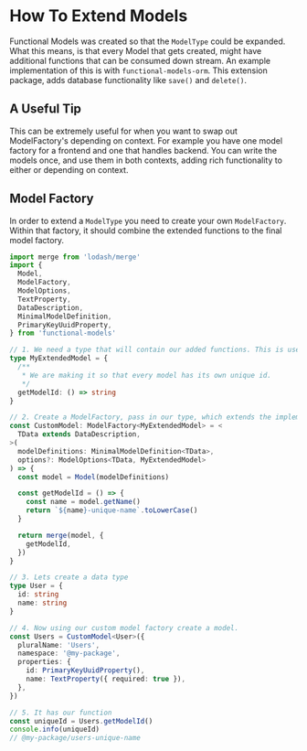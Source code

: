 # How To Extend Models

Functional Models was created so that the `ModelType` could be expanded. What this means, is that every Model that gets created, might have additional functions that can be consumed down stream. An example implementation of this is with `functional-models-orm`. This extension package, adds database functionality like `save()` and `delete()`.

## A Useful Tip

This can be extremely useful for when you want to swap out ModelFactory's depending on context. For example you have one model factory for a frontend and one that handles backend. You can write the models once, and use them in both contexts, adding rich functionality to either or depending on context.

## Model Factory

In order to extend a `ModelType` you need to create your own `ModelFactory`. Within that factory, it should combine the extended functions to the final model factory.

```typescript
import merge from 'lodash/merge'
import {
  Model,
  ModelFactory,
  ModelOptions,
  TextProperty,
  DataDescription,
  MinimalModelDefinition,
  PrimaryKeyUuidProperty,
} from 'functional-models'

// 1. We need a type that will contain our added functions. This is useful for passing along downstream.
type MyExtendedModel = {
  /**
   * We are making it so that every model has its own unique id.
   */
  getModelId: () => string
}

// 2. Create a ModelFactory, pass in our type, which extends the implementation throughout the framework.
const CustomModel: ModelFactory<MyExtendedModel> = <
  TData extends DataDescription,
>(
  modelDefinitions: MinimalModelDefinition<TData>,
  options?: ModelOptions<TData, MyExtendedModel>
) => {
  const model = Model(modelDefinitions)

  const getModelId = () => {
    const name = model.getName()
    return `${name}-unique-name`.toLowerCase()
  }

  return merge(model, {
    getModelId,
  })
}

// 3. Lets create a data type
type User = {
  id: string
  name: string
}

// 4. Now using our custom model factory create a model.
const Users = CustomModel<User>({
  pluralName: 'Users',
  namespace: '@my-package',
  properties: {
    id: PrimaryKeyUuidProperty(),
    name: TextProperty({ required: true }),
  },
})

// 5. It has our function
const uniqueId = Users.getModelId()
console.info(uniqueId)
// @my-package/users-unique-name
```
